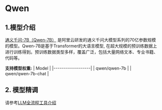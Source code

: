 # Qwen

## 1.模型介绍

[通义千问-7B（Qwen-7B）](https://arxiv.org/abs/2205.01068) 是阿里云研发的通义千问大模型系列的70亿参数规模的模型。Qwen-7B是基于Transformer的大语言模型, 在超大规模的预训练数据上进行训练得到。预训练数据类型多样，覆盖广泛，包括大量网络文本、专业书籍、代码等。

**支持模型权重:**
| Model             |
|-------------------|
| qwen/qwen-7b      |
| qwen/qwen-7b-chat |

## 2. 模型精调
请参考[LLM全流程工具介绍](../README.md)
